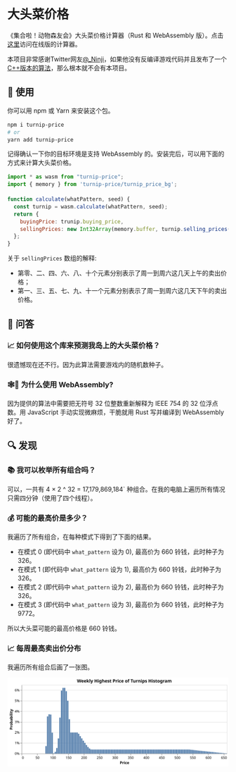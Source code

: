 # 大头菜价格

《集合啦！动物森友会》大头菜价格计算器（Rust 和 WebAssembly 版）。点击[这里](https://turnip-price.now.sh)访问在线版的计算器。

本项目非常感谢Twitter网友[@_Ninji](https://twitter.com/_Ninji)，如果他没有反编译游戏代码并且发布了一个[C++版本的算法](https://gist.github.com/Treeki/85be14d297c80c8b3c0a76375743325b)，那么根本就不会有本项目。

## 🚀 使用

你可以用 npm 或 Yarn 来安装这个包。

```bash
npm i turnip-price
# or
yarn add turnip-price
```

记得确认一下你的目标环境是支持 WebAssembly 的。安装完后，可以用下面的方式来计算大头菜价格。

```js
import * as wasm from "turnip-price";
import { memory } from 'turnip-price/turnip_price_bg';

function calculate(whatPattern, seed) {
  const turnip = wasm.calculate(whatPattern, seed);
  return {
    buyingPrice: trunip.buying_price,
    sellingPrices: new Int32Array(memory.buffer, turnip.selling_prices(), 12),
  };
}
```

关于 `sellingPrices` 数组的解释:

* 第零、二、四、六、八、十个元素分别表示了周一到周六这几天上午的卖出价格；
* 第一、三、五、七、九、十一个元素分别表示了周一到周六这几天下午的卖出价格。

## 🤔 问答

### 📈 如何使用这个库来预测我岛上的大头菜价格？

很遗憾现在还不行。因为此算法需要游戏内的随机数种子。

### 🕸️🦀️ 为什么使用 WebAssembly?

因为提供的算法中需要把无符号 32 位整数重新解释为 IEEE 754 的 32 位浮点数。用 JavaScript 手动实现微麻烦，干脆就用 Rust 写并编译到 WebAssembly 好了。

## 🔍 发现

### 📚 我可以枚举所有组合吗？

可以，一共有 4 × 2 ^ 32 = 17,179,869,184` 种组合。在我的电脑上遍历所有情况只需四分钟（使用了四个线程）。

### 💰 可能的最高价是多少？

我遍历了所有组合，在每种模式下得到了下面的结果。

* 在模式 0 (即代码中 `what_pattern` 设为 0), 最高价为 660 铃钱，此时种子为 326。
* 在模式 1 (即代码中 `what_pattern` 设为 1), 最高价为 660 铃钱，此时种子为 326。
* 在模式 2 (即代码中 `what_pattern` 设为 2), 最高价为 660 铃钱，此时种子为 326。
* 在模式 3 (即代码中 `what_pattern` 设为 3), 最高价为 660 铃钱，此时种子为 9772。

所以大头菜可能的最高价格是 660 铃钱。

### 📈 每周最高卖出价分布

我遍历所有组合后画了一张图。

![The Histogram of Weekly Highest Price of Turnips](weekly-highest-distribution.svg)
